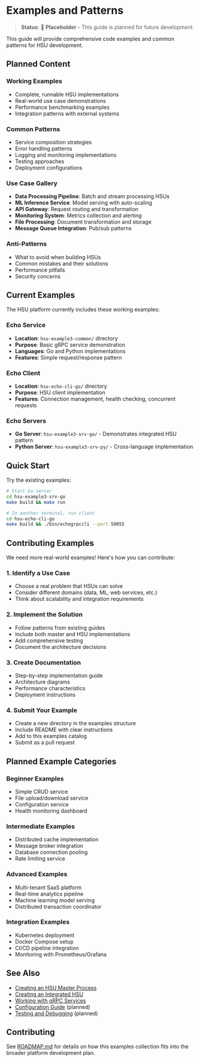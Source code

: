 # Examples and Patterns

> **Status**: 🚧 **Placeholder** - This guide is planned for future development

This guide will provide comprehensive code examples and common patterns for HSU development.

## Planned Content

### Working Examples
- Complete, runnable HSU implementations
- Real-world use case demonstrations
- Performance benchmarking examples
- Integration patterns with external systems

### Common Patterns
- Service composition strategies
- Error handling patterns
- Logging and monitoring implementations
- Testing approaches
- Deployment configurations

### Use Case Gallery
- **Data Processing Pipeline**: Batch and stream processing HSUs
- **ML Inference Service**: Model serving with auto-scaling
- **API Gateway**: Request routing and transformation
- **Monitoring System**: Metrics collection and alerting
- **File Processing**: Document transformation and storage
- **Message Queue Integration**: Pub/sub patterns

### Anti-Patterns
- What to avoid when building HSUs
- Common mistakes and their solutions
- Performance pitfalls
- Security concerns

## Current Examples

The HSU platform currently includes these working examples:

### Echo Service
- **Location**: `hsu-example3-common/` directory
- **Purpose**: Basic gRPC service demonstration
- **Languages**: Go and Python implementations
- **Features**: Simple request/response pattern

### Echo Client
- **Location**: `hsu-echo-cli-go/` directory  
- **Purpose**: HSU client implementation
- **Features**: Connection management, health checking, concurrent requests

### Echo Servers
- **Go Server**: `hsu-example3-srv-go/` - Demonstrates integrated HSU pattern
- **Python Server**: `hsu-example3-srv-py/` - Cross-language implementation

## Quick Start

Try the existing examples:

```bash
# Start Go server
cd hsu-example3-srv-go
make build && make run

# In another terminal, run client
cd hsu-echo-cli-go  
make build && ./bin/echogrpccli --port 50055
```

## Contributing Examples

We need more real-world examples! Here's how you can contribute:

### 1. Identify a Use Case
- Choose a real problem that HSUs can solve
- Consider different domains (data, ML, web services, etc.)
- Think about scalability and integration requirements

### 2. Implement the Solution
- Follow patterns from existing guides
- Include both master and HSU implementations
- Add comprehensive testing
- Document the architecture decisions

### 3. Create Documentation
- Step-by-step implementation guide
- Architecture diagrams
- Performance characteristics
- Deployment instructions

### 4. Submit Your Example
- Create a new directory in the examples structure
- Include README with clear instructions
- Add to this examples catalog
- Submit as a pull request

## Planned Example Categories

### **Beginner Examples**
- Simple CRUD service
- File upload/download service
- Configuration service
- Health monitoring dashboard

### **Intermediate Examples**
- Distributed cache implementation
- Message broker integration
- Database connection pooling
- Rate limiting service

### **Advanced Examples**
- Multi-tenant SaaS platform
- Real-time analytics pipeline
- Machine learning model serving
- Distributed transaction coordinator

### **Integration Examples**
- Kubernetes deployment
- Docker Compose setup
- CI/CD pipeline integration
- Monitoring with Prometheus/Grafana

## See Also

- [Creating an HSU Master Process](HSU_MASTER_GUIDE.md)
- [Creating an Integrated HSU](INTEGRATED_HSU_GUIDE.md)
- [Working with gRPC Services](GRPC_SERVICES.md)
- [Configuration Guide](CONFIGURATION.md) (planned)
- [Testing and Debugging](TESTING_DEBUGGING.md) (planned)

## Contributing

See [ROADMAP.md](ROADMAP.md) for details on how this examples collection fits into the broader platform development plan. 